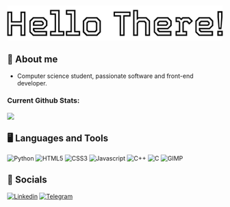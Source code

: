 <div align="center">
  <picture>
    <source 
    media="(prefers-color-scheme: dark)" srcset="https://raw.githubusercontent.com/italomartinns/italomartinns/main/pics/hellothere-dark.png" alt="hello there" height="60px" width="auto">
    <source 
    media="(prefers-color-scheme: light)" srcset="https://raw.githubusercontent.com/italomartinns/italomartinns/main/pics/hellothere-light.png" alt="hello there" height="60px" width="auto">
    <img src="https://raw.githubusercontent.com/italomartinns/italomartinns/main/pics/hellothere-light.png">
  </picture>
</div>

## 📝 About me

- Computer science student, passionate software and front-end developer.

<h3>Current Github Stats:</h3>

<!-- USER STATS
<a href="https://github.com/italomartinns/github-readme-stats">
  <img height=180 align="center" src="https://github-readme-stats.vercel.app/api?username=italomartinns&show_icons=true&theme=great-gatsby"/>
</a> -->
<a href="https://github.com/italomartinns/github-readme-stats">
  <picture>
    <source media="(prefers-color-scheme: light)" srcset="https://github-readme-stats.vercel.app/api/top-langs/?username=italomartinns&theme=default&layout=compact&langs_count=10">
    <img height=170 align="center" src="https://github-readme-stats.vercel.app/api/top-langs/?username=italomartinns&theme=great-gatsby&layout=compact&langs_count=10"/>
  </picture>
</a>

## 🖥️ Languages and Tools


<div style="display: inline-block" id="pics">
    <img style="height: 40px; width: 50px;" alt="Python" src="https://cdn.jsdelivr.net/gh/devicons/devicon/icons/python/python-original.svg" />
    <img style="height: 40px; width: 50px;" alt="HTML5" src="https://cdn.jsdelivr.net/gh/devicons/devicon/icons/html5/html5-original.svg"/>
    <img style="height: 40px; width: 50px;" alt="CSS3" src="https://cdn.jsdelivr.net/gh/devicons/devicon/icons/css3/css3-original.svg" />
    <img style="height: 40px; width: 50px;" alt="Javascript" src="https://cdn.jsdelivr.net/gh/devicons/devicon/icons/javascript/javascript-original.svg" />
    <img style="height: 40px; width: 50px;" alt="C++" src="https://cdn.jsdelivr.net/gh/devicons/devicon/icons/cplusplus/cplusplus-original.svg" />
    <img style="height: 40px; width: 50px;" alt="C" src="https://cdn.jsdelivr.net/gh/devicons/devicon/icons/c/c-original.svg" />
    <img style="height: 40px; width: 50px;" alt="GIMP" src="https://cdn.jsdelivr.net/gh/devicons/devicon/icons/gimp/gimp-original.svg" />
</div> 

## 📱 Socials

[![Linkedin](https://img.shields.io/badge/LinkedIn-0077B5?style=for-the-badge&logo=linkedin&logoColor=white)](https://www.linkedin.com/in/italomartinns/)
[![Telegram](https://img.shields.io/badge/Telegram-2CA5E0?style=for-the-badge&logo=telegram&logoColor=white)](https://t.me/italomartinns/)
